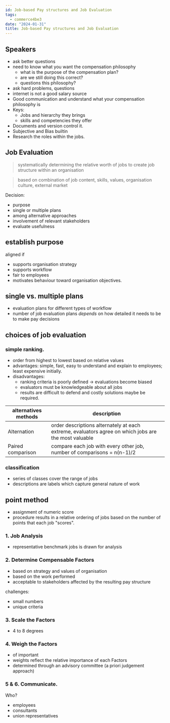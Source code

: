 ```yaml
---
id: Job-based Pay structures and Job Evaluation
tags:
  - commerce4be3
date: "2024-01-31"
title: Job-based Pay structures and Job Evaluation
---
```


## Speakers

- ask better questions
- need to know what you want the compensation philosophy
  - what is the purpose of the compensation plan?
  - are we still doing this correct?
  - questions this philosophy?
- ask hard problems, questions
- internet is not a good salary source
- Good communication and understand what your compensation philosophy is
- Keys:
  - Jobs and hierarchy they brings
  - skills and competencies they offer
- Documents and version control it.
- Subjective and Bias builtin
- Research the roles within the jobs.

## Job Evaluation

> systematically determining the relative worth of jobs to create job structure within an organisation

> based on combination of job content, skills, values, organisation culture, external market


Decision:
- purpose
- single or multiple plans
- among alternative approaches
- involvement of relevant stakeholders
- evaluate usefulness

## establish purpose

aligned if
- supports organisation strategy
- supports workflow
- fair to employees
- motivates behaviour toward organisation objectives.

## single vs. multiple plans

- evaluation plans for different types of workflow
- number of job evaluation plans  _depends_ on how detailed it needs to be to make pay decisions

## choices of job evaluation

### simple ranking.

- order from highest to lowest based on relative values
- advantages: simple, fast, easy to understand and explain to employees; least expensive initially.
- disadvantages:
  - ranking criteria is poorly defined -> evaluations become biased
  - evaluators must be knowledgeable about all jobs
  - results are difficult to defend and costly solutions maybe be required.

| alternatives methods   | description    |
|--------------- | --------------- |
| Alternation   | order descriptions alternately at each extreme, evaluators agree on which jobs are the most valuable  |
| Paired comparison | compare each job with every other job, number of comparisons = n(n-1)/2 |


### classification

- series of classes cover the range of jobs
- descriptions are labels which capture general nature of work

## point method

- assignment of numeric score
- procedure results in a relative ordering of jobs based on the number of points that each job "scores".


### 1. Job Analysis
- representative benchmark jobs is drawn for analysis


### 2. Determine Compensable Factors
- based on strategy and values of organisation
- based on the work performed
- acceptable to stakeholders affected by the resulting pay structure

challenges:
- small numbers
- unique criteria

### 3. Scale the Factors
- 4 to 8 degrees

### 4. Weigh the Factors
- of important
- weights reflect the relative importance of each Factors
- determined through an advisory committee (a priori judgement approach)

### 5 & 6. Communicate.

Who?
- employees
- consultants
- union representatives
